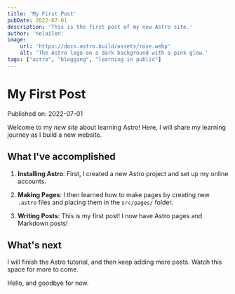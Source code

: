```yaml
---
title: 'My First Post'
pubDate: 2022-07-01
description: 'This is the first post of my new Astro site.'
author: 'nelailen'
image:
    url: 'https://docs.astro.build/assets/rose.webp'
    alt: 'The Astro logo on a dark background with a pink glow.'
tags: ["astro", "blogging", "learning in public"]
---
```

# My First Post

Published on: 2022-07-01

Welcome to my _new site_ about learning Astro! Here, I will share my learning journey as I build a new website.

## What I've accomplished

1. **Installing Astro**: First, I created a new Astro project and set up my online accounts.

2. **Making Pages**: I then learned how to make pages by creating new `.astro` files and placing them in the `src/pages/` folder.

3. **Writing Posts**: This is my first post! I now have Astro pages and Markdown posts!

## What's next

I will finish the Astro tutorial, and then keep adding more posts. Watch this space for more to come.

Hello, and goodbye for now.